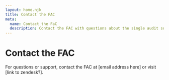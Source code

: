 ```yaml
---
layout: home.njk
title: Contact the FAC
meta:
  name: Contact the FaC
  description: Contact the FAC with questions about the single audit submission process.
---
```


# Contact the FAC

For questions or support, contact the FAC at [email address here] or visit [link to zendesk?].

